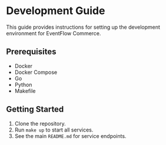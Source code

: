 # Development Guide

This guide provides instructions for setting up the development environment for EventFlow Commerce.

## Prerequisites
- Docker
- Docker Compose
- Go
- Python
- Makefile

## Getting Started
1. Clone the repository.
2. Run `make up` to start all services.
3. See the main `README.md` for service endpoints.
